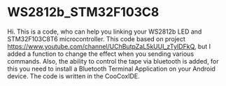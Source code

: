 # WS2812b_STM32F103C8
Hi. This is a code, who can help you linking your WS2812b LED and STM32F103C8T6 microcontroller. This code based on project https://www.youtube.com/channel/UChButpZaL5kUUl_zTyIDFkQ,
but I added a function to change the effect when you sending various commands. Also, the ability to control the tape via bluetooth is added, for this you need to install a Bluetooth 
Terminal Application on your Android device. The code is written in the CooCoxIDE.

